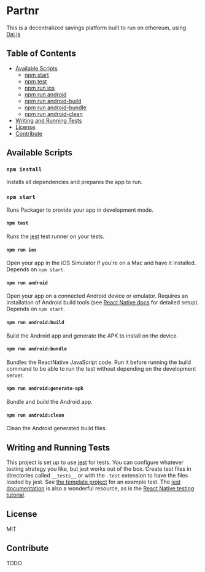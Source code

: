 # Partnr
This is a decentralized savings platform built to run on ethereum, using [Dai.js](https://makerdao.com/documentation/)


## Table of Contents

* [Available Scripts](#available-scripts)
  * [npm start](#npm-start)
  * [npm test](#npm-test)
  * [npm run ios](#npm-run-ios)
  * [npm run android](#npm-run-android)
  * [npm run android-build](#npm-run-android-build)
  * [npm run android-bundle](#npm-run-android-bundle)
  * [npm run android-clean](#npm-run-android-clean)
* [Writing and Running Tests](#writing-and-running-tests)
* [License](#license)
* [Contribute](#contribute)

## Available Scripts

### `npm install`

Installs all dependencies and prepares the app to run.

### `npm start`

Runs Packager to provide your app in development mode.

#### `npm test`

Runs the [jest](https://github.com/facebook/jest) test runner on your tests.

#### `npm run ios`

Open your app in the iOS Simulator if you're on a Mac and have it installed. Depends on `npm start`.

#### `npm run android`

Open your app on a connected Android device or emulator. Requires an installation of Android build tools (see [React Native docs](https://facebook.github.io/react-native/docs/getting-started.html) for detailed setup). Depends on `npm start`.

#### `npm run android:build`

Build the Android app and generate the APK to install on the device.

#### `npm run android:bundle`

Bundles the ReactNative JavaScript code. Run it before running the build command to be able to run the test without depending on the development server.

#### `npm run android:generate-apk`

Bundle and build the Android app.

#### `npm run android:clean`

Clean the Android generated build files.

## Writing and Running Tests

This project is set up to use [jest](https://facebook.github.io/jest/) for tests. You can configure whatever testing strategy you like, but jest works out of the box. Create test files in directories called `__tests__` or with the `.test` extension to have the files loaded by jest. See [the template project](https://github.com/react-community/create-react-native-app/blob/master/react-native-scripts/template/App.test.js) for an example test. The [jest documentation](https://facebook.github.io/jest/docs/getting-started.html) is also a wonderful resource, as is the [React Native testing tutorial](https://facebook.github.io/jest/docs/tutorial-react-native.html).

## License

MIT


## Contribute

TODO